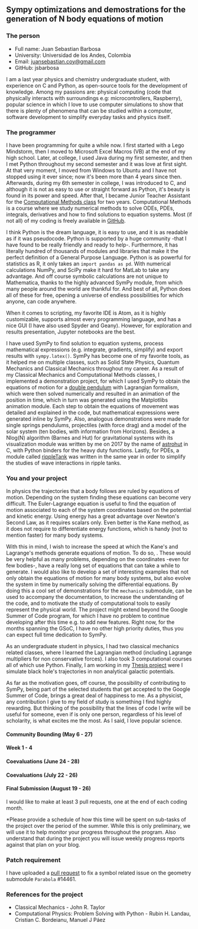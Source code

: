 ## Sympy optimizations and demostrations for the generation of N body equations of motion

### The person
- Full name: Juan Sebastian Barbosa
- University: Universidad de los Andes, Colombia
- Email: juansebastian.coy@gmail.com
- GitHub: jsbarbosa

I am a last year physics and chemistry undergraduate student, with experience on C and Python, as open-source tools for the development of knowledge. Among my passions are: physical computing (code that physically interacts with surroundings e.g: microcontrollers, Raspberry), popular science in which I love to use computer simulations to show that there is plenty of phenomena that can be studied within a computer, software development to simplify everyday tasks and physics itself.

### The programmer

I have been programming for quite a while now. I first started with a Lego Mindstorm, then I moved to Microsoft Excel Macros (VB) at the end of my high school. Later, at college, I used Java during my first semester, and then I met Python throughout my second semester and it was love at first sight. At that very moment, I moved from Windows to Ubuntu and I have not stopped using it ever since; now it's been more than 4 years since then. Afterwards, during my 6th semester in college, I was introduced to C, and although it is not as easy to use or straight forward as Python, it's beauty is found in its power and speed. After that, I became Junior Teacher Assistant for the [Computational Methods class](https://github.com/ComputoCienciasUniandes/MetodosComputacionales) for two years. Computational Methods is a course where we study numerical methods to solve ODEs, PDEs, integrals, derivatives and how to find solutions to equation systems. Most (if not all) of my coding is freely available in [GitHub](http://www.github.com/jsbarbosa).

I think Python is the dream language, it is easy to use, and it is as readable as if it was pseudocode. Python is supported by a huge community -that I have found to be really friendly and ready to help-. Furthermore, it has literally hundred of thousands of modules and libraries that make it the perfect definition of a General Purpose Language. Python is as powerful for statistics as R, it only takes an `import pandas as pd`. With numerical calculations NumPy, and SciPy make it hard for MatLab to take any advantage. And off course symbolic calculations are not unique to Mathematica, thanks to the highly advanced SymPy module, from which many people around the world are thankful for. And best of all, Python does all of these for free, opening a universe of endless possibilities for which anyone, can code anywhere.

When it comes to scripting, my favorite IDE is Atom, as it is highly customizable, supports almost every programming language, and has a nice GUI (I have also used Spyder and Geany). However, for exploration and results presentation, Jupyter notebooks are the best.

I have used SymPy to find solution to equation systems, process mathematical expressions (e.g. integrate, gradients, simplify) and export results with `sympy.latex()`. SymPy has become one of my favorite tools, as it helped me on multiple classes, such as Solid State Physics, Quantum Mechanics and Classical Mechanics throughout my career. As a result of my Classical Mechanics and Computational Methods classes, I implemented a demonstration project, for which I used SymPy to obtain the equations of motion for a [double pendulum](https://github.com/ComputoCienciasUniandes/Demonstrations/tree/master/DoublePendulum) with Lagrangian formalism, which were then solved numerically and resulted in an animation of the position in time, which in turn was generated using the Matplotlibs animation module. Each step to obtain the equations of movement was detailed and explained in the code, but mathematical expressions were generated inline by SymPy. Also, analogous demonstrations were made for single springs pendulums, projectiles (with force drag) and a model of the solar system (ten bodies, with information from Horizons). Besides, a Nlog(N) algorithm (Barnes and Hut) for gravitational systems with its visualization module was written by me on 2017 by the name of [astrohut](https://jsbarbosa.github.io/astrohut/) in C, with Python binders for the heavy duty functions. Lastly, for PDEs, a module called [rippleTank](https://jsbarbosa.github.io/rippleTank/) was written in the same year in order to simplify the studies of wave interactions in ripple tanks.  

### You and your project
In physics the trajectories that a body follows are ruled by equations of motion. Depending on the system finding these equations can become very difficult. The Euler-Lagrange equation is useful to find the equation of motion associated to each of the system coordinates based on the potential and kinetic energy. Using energy has a great advantage over Newton's Second Law, as it requires scalars only. Even better is the Kane method, as it does not require to differentiate energy functions, which is handy (not to mention faster) for many body systems.

With this in mind, I wish to increase the speed at which the Kane's and Lagrange's methods generate equations of motion. To do so, . These would be very helpful as many problems, depending on the coordinates -even for few bodies-, have a really long set of equations that can take a while to generate. I would also like to develop a set of interesting examples that not only obtain the equations of motion for many body systems, but also evolve the system in time by numerically solving the differential equations. By doing this a cool set of demonstrations for the `mechanics` submodule, can be used to accompany the documentation, to increase the understanding of the code, and to motivate the study of computational tools to easily represent the physical world. The project might extend beyond the Google Summer of Code program, for which I have no problem to continue developing after this time e.g. to add new features. Right now, for the months spanning the GSoC, I have no other high priority duties, thus you can expect full time dedication to SymPy. 

As an undergraduate student in physics, I had two classical mechanics related classes, where I learned the Lagrangian method (including Lagrange multipliers for non conservative forces). I also took 3 computational courses all of which use Python. Finally, I am working in my [Thesis project](https://github.com/jsbarbosa/TesisFisica) were I simulate black hole's trajectories in non analytical galactic potentials.

As far as the motivation goes, off course, the possibility of contributing to SymPy, being part of the selected students that get accepted to the Google Summer of Code, brings a great deal of happiness to me. As a physicist, any contribution I give to my field of study is something I find highly rewarding. But thinking of the possibility that the lines of code I write will be useful for someone, even if is only one person, regardless of his level of scholarity, is what excites me the most. As I said, I love popular science.

#### Community Bounding (May 6 - 27)
#### Week 1 - 4

#### Coevaluations (June 24 - 28)
#### Coevaluations (July 22 - 26)

#### Final Submission (August 19 - 26)

I would like to make at least 3 pull requests, one at the end of each coding month.

*Please provide a schedule of how this time will be spent on sub-tasks of the project over the period of the summer. While this is only preliminary, we will use it to help monitor your progress throughout the program. Also understand that during the project you will issue weekly progress reports against that plan on your blog.

### Patch requirement
I have uploaded a [pull request](https://github.com/sympy/sympy/pull/16601) to fix a symbol related issue on the geometry submodule `Parabola` #14461.

### References for the project
- Classical Mechanics - John R. Taylor
- Computational Physics: Problem Solving with Python - Rubin H. Landau, Cristian C. Bordeianu, Manuel J Páez
